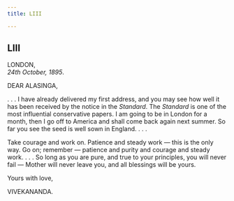 ```yaml
---
title: LIII

---
```





  

  


## LIII

LONDON,  
*24th October, 1895*.

DEAR ALASINGA,

. . . I have already delivered my first address, and you may see how
well it has been received by the notice in the *Standard*. The
*Standard* is one of the most influential conservative papers. I am
going to be in London for a month, then I go off to America and shall
come back again next summer. So far you see the seed is well sown in
England. . . .

Take courage and work on. Patience and steady work — this is the only
way. Go on; remember — patience and purity and courage and steady work.
. . . So long as you are pure, and true to your principles, you will
never fail — Mother will never leave you, and all blessings will be
yours.

Yours with love,

VIVEKANANDA.


